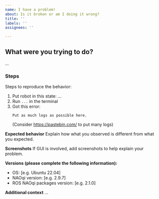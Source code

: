 ```yaml
---
name: I have a problem!
about: Is it broken or am I doing it wrong?
title: ''
labels: ''
assignees: ''

---
```


## What were you trying to do?
...

### Steps
Steps to reproduce the behavior:
1. Put robot in this state: ...
2. Run `...` in the terminal
3. Got this error:
   ```
   Put as much logs as possible here.
   ```
   (Consider https://pastebin.com/ to put many logs)

**Expected behavior**
Explain how what you observed is different from what you expected.

**Screenshots**
If GUI is involved, add screenshots to help explain your problem.

**Versions (please complete the following information):**
 - OS: [e.g. Ubuntu 22.04]
 - NAOqi version: [e.g. 2.9.7]
 - ROS NAOqi packages version: [e.g. 2.1.0]

**Additional context**
...

